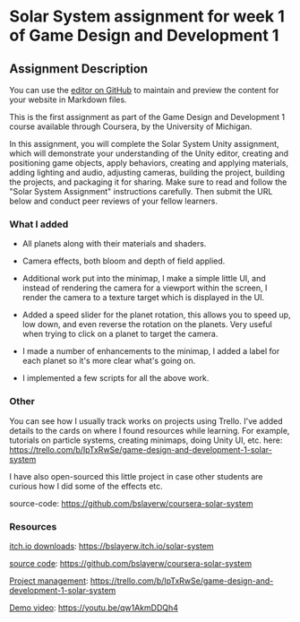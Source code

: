 # Solar System assignment for week 1 of Game Design and Development 1

## Assignment Description

You can use the [editor on GitHub](https://github.com/bslayerw/coursera-solar-system/edit/gh-pages/index.md) to maintain and preview the content for your website in Markdown files.

This is the first assignment as part of the Game Design and Development 1 course available through Coursera, by the University of Michigan.

In this assignment, you will complete the Solar System Unity assignment, which will demonstrate your understanding of the Unity editor, creating and positioning game objects, apply behaviors, creating and applying materials, adding lighting and audio, adjusting cameras, building the project, building the projects, and packaging it for sharing. Make sure to read and follow the "Solar System Assignment" instructions carefully. Then submit the URL below and conduct peer reviews of your fellow learners.

### What I added

- All planets along with their materials and shaders.

- Camera effects, both bloom and depth of field applied.

- Additional work put into the minimap, I make a simple little UI, and instead of rendering the camera for a viewport within the screen, I render the camera to a texture target which is displayed in the UI.

- Added a speed slider for the planet rotation, this allows you to speed up, low down, and even reverse the rotation on the planets. Very useful when trying to click on a planet to target the camera.

- I made a number of enhancements to the minimap, I added a label for each planet so it's more clear what's going on.

- I implemented a few scripts for all the above work.

### Other

You can see how I usually track works on projects using Trello. I've added details to the cards on where I found resources while learning. For example, tutorials on particle systems, creating minimaps, doing Unity UI, etc. here: https://trello.com/b/IpTxRwSe/game-design-and-development-1-solar-system

I have also open-sourced this little project in case other students are curious how I did some of the effects etc.

source-code: https://github.com/bslayerw/coursera-solar-system

### Resources

[itch.io downloads](https://bslayerw.itch.io/solar-system): https://bslayerw.itch.io/solar-system

[source code](https://github.com/bslayerw/coursera-solar-system): https://github.com/bslayerw/coursera-solar-system

[Project management](https://trello.com/b/IpTxRwSe/game-design-and-development-1-solar-system): https://trello.com/b/IpTxRwSe/game-design-and-development-1-solar-system

[Demo video](https://youtu.be/qw1AkmDDQh4): https://youtu.be/qw1AkmDDQh4
